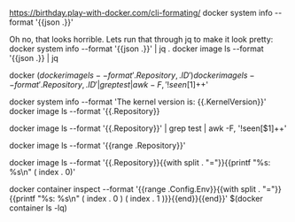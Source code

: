 https://birthday.play-with-docker.com/cli-formating/
docker system info --format '{{json .}}'

Oh no, that looks horrible. Lets run that through jq to make it look pretty:
docker system info --format '{{json .}}' | jq .
docker image ls --format '{{json .}} | jq

docker $(docker image ls --format '{{.Repository}},{{.ID}}')
docker image ls --format '{{.Repository}},{{.ID}}' | grep test | awk -F, '!seen[$1]++'

docker system info --format 'The kernel version is: {{.KernelVersion}}' 
docker image ls --format '{{.Repository}}

docker image ls --format '{{.Repository}}' | grep test | awk -F, '!seen[$1]++'

docker image ls --format '{{range .Repository}}'

docker image ls --format '{{.Repository}}{{with split . "="}}{{printf "%s: %s\n" ( index . 0)'

docker container inspect --format '{{range .Config.Env}}{{with split . "="}}{{printf "%s: %s\n" ( index . 0 ) ( index . 1 )}}{{end}}{{end}}' $(docker container ls -lq)
